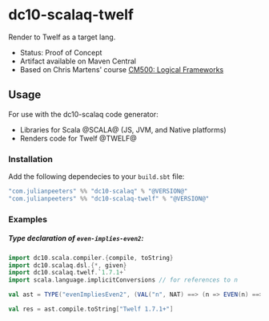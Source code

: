 # dc10-scalaq-twelf
Render to Twelf as a target lang.
 - Status: Proof of Concept
 - Artifact available on Maven Central
 - Based on Chris Martens' course [CM500: Logical Frameworks](https://github.com/chrisamaphone/lf-class)

## Usage
For use with the dc10-scalaq code generator:
 - Libraries for Scala @SCALA@ (JS, JVM, and Native platforms)
 - Renders code for Twelf @TWELF@

### Installation

Add the following dependecies to your `build.sbt` file:

```scala
"com.julianpeeters" %% "dc10-scalaq" % "@VERSION@"
"com.julianpeeters" %% "dc10-scalaq-twelf" % "@VERSION@"
```

### Examples

##### Type declaration of `even-implies-even2`:

```scala mdoc:reset
import dc10.scala.compiler.{compile, toString}
import dc10.scalaq.dsl.{*, given}
import dc10.scalaq.twelf.`1.7.1+`
import scala.language.implicitConversions // for references to n

val ast = TYPE("evenImpliesEven2", (VAL("n", NAT) ==> (n => EVEN(n) ==> EVEN2(n))))

val res = ast.compile.toString["Twelf 1.7.1+"]
```